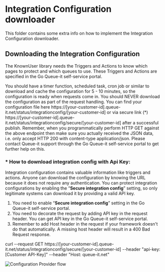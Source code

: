 # Integration Configuration downloader
This folder contains some extra info on how to implement the Integration Configuration downloader.


## Downloading the Integration Configuration
The KnownUser library needs the Triggers and Actions to know which pages to protect and which queues to use. 
These Triggers and Actions are specified in the Go Queue-it self-service portal.

You should have a timer function, scheduled task, cron job or similar to download and cache the configuration for 5 - 10 minutes, so the configuration is ready when requests come in. You should NEVER download the configuration as part of the request handling.
You can find your configuration file here https://[your-customer-id].queue-it.net/status/integrationconfig/[your-customer-id] or via secure link (*) https://[your-customer-id].queue-it.net/status/integrationconfig/secure/[your-customer-id] after a successful publish. Remember, when you programmatically perform HTTP GET against the above endpoint then make sure you actually received the JSON data, i.e. only accept HTTP 200 with content-type application/json. 
Please contact Queue-it support through the Go Queue-it self-service portal to get further help on this.

### * How to download integration config with Api Key:
Integration configuration contains valuable information like triggers and actions. Anyone can download the configuration by knowing the URL because it does not require any authentication. You can protect integration configurations by enabling the “**Secure integration config**” setting, so only legitimate systems can download it by providing a valid API key.

1. You need to enable “**Secure integration config**” setting in the Go Queue-it self-service portal.
2. You need to decorate the request by adding API key in the request header. You can get API key in the Go Queue-it self-service portal.
3. Remember to add Host header in the request if your framework doesn't do that automatically. A missing host header will result in a 400 Bad Request response.
   
curl --request GET https://[your-customer-id].queue-it.net/status/integrationconfig/secure/[your-customer-id] --header "api-key: [Customer API-Key]" --header "Host: queue-it.net"


![Configuration Provider flow](https://github.com/queueit/KnownUser.V3.PHP/blob/master/Documentation/ConfigProviderExample.png)





